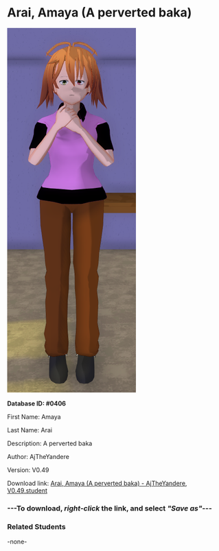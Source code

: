 # Arai, Amaya (A perverted baka)

<img src="../../Files/Images/Arai, Amaya (A perverted baka).png" title="Arai, Amaya (A perverted baka) - AjTheYandere, V0.49">

**Database ID: #0406**

First Name: Amaya

Last Name: Arai

Description: A perverted baka

Author: AjTheYandere

Version: V0.49

Download link: <a href="https://raw.githubusercontent.com/Arbiter1223/Daigaku-Gurashi-Custom-Students/master/Files/Student%20Files/Arai%2C%20Amaya%20(A%20perverted%20baka)%20-%20AjTheYandere%2C%20V0.49.student">Arai, Amaya (A perverted baka) - AjTheYandere, V0.49.student</a>

### ---**To download, _right-click_ the link, and select _"Save as"_**---

### Related Students

-none-
